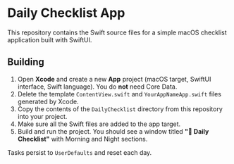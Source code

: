 # Daily Checklist App

This repository contains the Swift source files for a simple macOS checklist application built with SwiftUI.

## Building

1. Open **Xcode** and create a new **App** project (macOS target, SwiftUI interface, Swift language). You do **not** need Core Data.
2. Delete the template `ContentView.swift` and `YourAppNameApp.swift` files generated by Xcode.
3. Copy the contents of the `DailyChecklist` directory from this repository into your project.
4. Make sure all the Swift files are added to the app target.
5. Build and run the project. You should see a window titled **"📝 Daily Checklist"** with Morning and Night sections.

Tasks persist to `UserDefaults` and reset each day.
